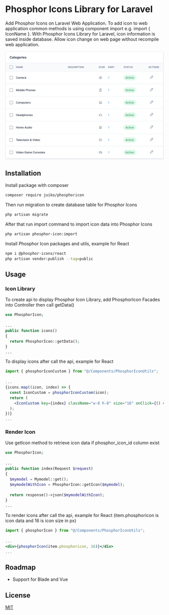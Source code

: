 # Phosphor Icons Library for Laravel

Add Phosphor Icons on Laravel Web Application. To add icon to web application common methods is using component import e.g. import { IconName }. With Phosphor Icons Library for Laravel, icon information is saved inside database. Allow icon change on web page without recompile web application.

![Screenshot](https://github.com/juikong/phosphoricon/blob/master/Screenshot.png)

## Installation

Install package with composer

```bash
composer require juiko/phosphoricon
```

Then run migration to create database table for Phosphor Icons

```bash
php artisan migrate
```

After that run import command to import icon data into Phosphor Icons

```bash
php artisan phosphor-icon:import
```

Install Phosphor Icon packages and utils, example for React

```bash
npm i @phosphor-icons/react
php artisan vendor:publish --tag=public
```

## Usage

### Icon Library

To create api to display Phosphor Icon Library, add PhosphorIcon Facades into Controller then call getData()

```php
use PhosphorIcon;

...
public function icons()
{
  return PhosphorIcon::getData();
}
...
```

To display icons after call the api, example for React

```jsx
import { phosphorIconCustom } from "@/Components/PhosphorIconUtils";

...
{icons.map((icon, index) => {
  const IconCustom = phosphorIconCustom(icon);
  return (
    <IconCustom key={index} className="w-8 h-8" size="16" onClick={() => console.log("Selected Icon: %d", icon.id)}/>
  );
})}
...
```

### Render Icon

Use getIcon method to retrieve icon data if phosphor_icon_id column exist

```php
use PhosphorIcon;

...
public function index(Request $request)
{
  $mymodel = Mymodel::get();
  $mymodelWithIcon = PhosphorIcon::getIcon($mymodel);

  return response()->json($mymodelWithIcon);
}
...
```

To render icons after call the api, example for React (item.phosphoricon is icon data and 16 is icon size in px)

```jsx
import { phosphorIcon } from "@/Components/PhosphorIconUtils";

...
<div>{phosphorIcon(item.phosphoricon, 16)}</div>
...
```

## Roadmap

- Support for Blade and Vue

## License

[MIT](https://choosealicense.com/licenses/mit/)
